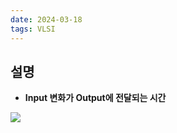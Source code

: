 ```yaml
---
date: 2024-03-18
tags: VLSI
---
```


## 설명

- **Input 변화가 Output에 전달되는 시간**



![](https://blogger.googleusercontent.com/img/b/R29vZ2xl/AVvXsEgtgTV9pDeU0lZwbHe-quBdhaX0BVyLdqQ8vEBhE7VZ85CVEGUdUJPdWqeXz2EnhWvoLTBw2FrWm_cIjg2QpMovPN-VRrsvYSfP0JPmFkJiVjZqfxc_GpIHjqMcSKLc3Js9IIE4_Jw6Po3Z/s1600/propagation+delay.png)